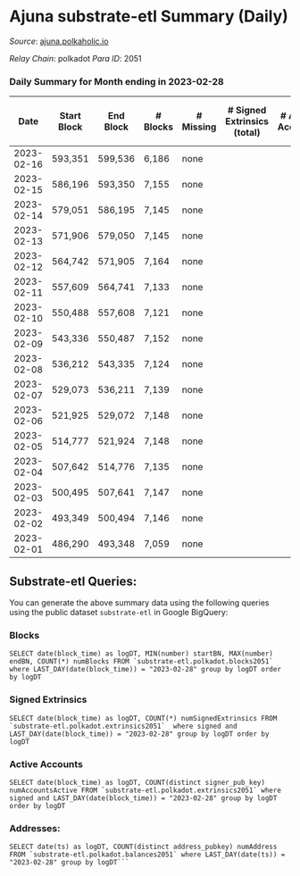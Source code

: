 # Ajuna substrate-etl Summary (Daily)

_Source_: [ajuna.polkaholic.io](https://ajuna.polkaholic.io)

*Relay Chain*: polkadot
*Para ID*: 2051



### Daily Summary for Month ending in 2023-02-28


| Date | Start Block | End Block | # Blocks | # Missing | # Signed Extrinsics (total) | # Active Accounts | # Addresses with Balances | # Events | # Transfers | # XCM Transfers In | # XCM Transfers Out |
| ---- | ----------- | --------- | -------- | --------- | --------------------------- | ----------------- | ------------------------- | -------- | ----------- | ------------------ | ------------------- |
| 2023-02-16 | 593,351 | 599,536 | 6,186 | none  |  |  |  | 12,376 |   |   |   |
| 2023-02-15 | 586,196 | 593,350 | 7,155 | none  |  |  |  | 14,314 |   |   |   |
| 2023-02-14 | 579,051 | 586,195 | 7,145 | none  |  |  |  | 14,294 |   |   |   |
| 2023-02-13 | 571,906 | 579,050 | 7,145 | none  |  |  |  | 14,294 |   |   |   |
| 2023-02-12 | 564,742 | 571,905 | 7,164 | none  |  |  |  | 14,332 |   |   |   |
| 2023-02-11 | 557,609 | 564,741 | 7,133 | none  |  |  |  | 14,270 |   |   |   |
| 2023-02-10 | 550,488 | 557,608 | 7,121 | none  |  |  |  | 14,249 |   |   |   |
| 2023-02-09 | 543,336 | 550,487 | 7,152 | none  |  |  |  | 14,308 |   |   |   |
| 2023-02-08 | 536,212 | 543,335 | 7,124 | none  |  |  |  | 14,252 |   |   |   |
| 2023-02-07 | 529,073 | 536,211 | 7,139 | none  |  |  |  | 14,282 |   |   |   |
| 2023-02-06 | 521,925 | 529,072 | 7,148 | none  |  |  |  | 14,300 |   |   |   |
| 2023-02-05 | 514,777 | 521,924 | 7,148 | none  |  |  |  | 14,300 |   |   |   |
| 2023-02-04 | 507,642 | 514,776 | 7,135 | none  |  |  | 7 | 14,273 |   |   |   |
| 2023-02-03 | 500,495 | 507,641 | 7,147 | none  |  |  | 7 | 14,301 |   |   |   |
| 2023-02-02 | 493,349 | 500,494 | 7,146 | none  |  |  | 7 | 14,296 |   |   |   |
| 2023-02-01 | 486,290 | 493,348 | 7,059 | none  |  |  | 7 | 14,122 |   |   |   |

## Substrate-etl Queries:
You can generate the above summary data using the following queries using the public dataset `substrate-etl` in Google BigQuery:


### Blocks
```
SELECT date(block_time) as logDT, MIN(number) startBN, MAX(number) endBN, COUNT(*) numBlocks FROM `substrate-etl.polkadot.blocks2051`  where LAST_DAY(date(block_time)) = "2023-02-28" group by logDT order by logDT
```


### Signed Extrinsics
```
SELECT date(block_time) as logDT, COUNT(*) numSignedExtrinsics FROM `substrate-etl.polkadot.extrinsics2051`  where signed and LAST_DAY(date(block_time)) = "2023-02-28" group by logDT order by logDT
```


### Active Accounts
```
SELECT date(block_time) as logDT, COUNT(distinct signer_pub_key) numAccountsActive FROM `substrate-etl.polkadot.extrinsics2051` where signed and LAST_DAY(date(block_time)) = "2023-02-28" group by logDT order by logDT
```


### Addresses:
```
SELECT date(ts) as logDT, COUNT(distinct address_pubkey) numAddress FROM `substrate-etl.polkadot.balances2051` where LAST_DAY(date(ts)) = "2023-02-28" group by logDT```

